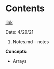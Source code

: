 # Contents
[link](https://www.w3schools.com/js/js_arrays.asp)

Date: 4/29/21

1. Notes.md - notes

**Concepts:**
- Arrays
